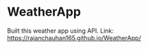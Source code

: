 # WeatherApp 
Built this weather app using API. Link:
https://rajanchauhan165.github.io/WeatherApp/
